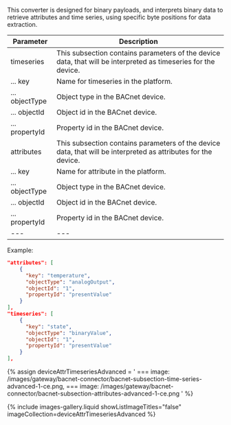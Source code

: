 This converter is designed for binary payloads, and interprets binary data to retrieve attributes and 
time series, using specific byte positions for data extraction.

| **Parameter**  | **Description**                                                                                                |
|----------------|----------------------------------------------------------------------------------------------------------------|
| timeseries     | This subsection contains parameters of the device data, that will be interpreted as timeseries for the device. |
| ... key        | Name for timeseries in the platform.                                                                           |
| ... objectType | Object type in the BACnet device.                                                                              |
| ... objectId   | Object id in the BACnet device.                                                                                |
| ... propertyId | Property id in the BACnet device.                                                                              |
| attributes     | This subsection contains parameters of the device data, that will be interpreted as attributes for the device. |
| ... key        | Name for attribute in the platform.                                                                            |
| ... objectType | Object type in the BACnet device.                                                                              |
| ... objectId   | Object id in the BACnet device.                                                                                |
| ... propertyId | Property id in the BACnet device.                                                                              |
| ---            | ---                                                                                                            |

Example:

```json
"attributes": [
    {
      "key": "temperature",
      "objectType": "analogOutput",
      "objectId": "1",
      "propertyId": "presentValue"
    }
],
"timeseries": [
    {
      "key": "state",
      "objectType": "binaryValue",
      "objectId": "1",
      "propertyId": "presentValue"
    }
],
```

{% assign deviceAttrTimeseriesAdvanced = '
    ===
        image: /images/gateway/bacnet-connector/bacnet-subsection-time-series-advanced-1-ce.png,
    ===
        image: /images/gateway/bacnet-connector/bacnet-subsection-attributes-advanced-1-ce.png
    '
%}

{% include images-gallery.liquid showListImageTitles="false" imageCollection=deviceAttrTimeseriesAdvanced %}
